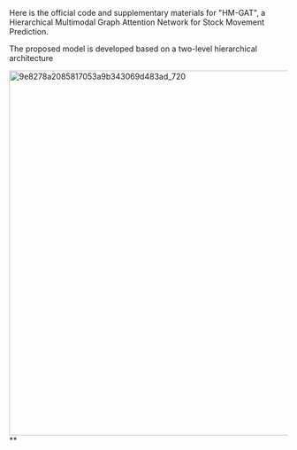 Here is the official code and supplementary materials for "HM-GAT", a Hierarchical Multimodal Graph Attention Network for Stock Movement Prediction.

The proposed model is developed based on a two-level hierarchical architecture


<img width="1015" height="659" alt="9e8278a2085817053a9b343069d483ad_720" src="https://github.com/user-attachments/assets/d16cd7ca-978f-4fd4-a51a-f3f831bcef67" />
**
